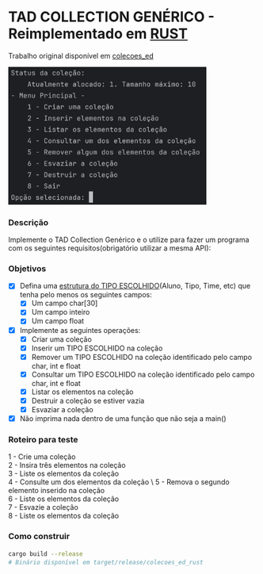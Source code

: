 # TAD COLLECTION GENÉRICO - Reimplementado em [RUST](https://www.rust-lang.org)
Trabalho original disponível em [colecoes_ed](https://github.com/uotlaf/colecoes_ed/)

<img src="docs/menu.png" alt="Esta é uma imagem do menu principal" width="400" height="auto" title="Menu principal"/>

### Descrição
Implemente o TAD Collection Genérico e o utilize para fazer um programa com os seguintes requisitos(obrigatório utilizar a mesma API):

### Objetivos
- [X] Defina uma [estrutura do TIPO ESCOLHIDO](src/student.rs)(Aluno, Tipo, Time, etc) que tenha pelo menos os seguintes campos:
  - [X] Um campo char[30]
  - [X] Um campo inteiro
  - [X] Um campo float
- [X] Implemente as seguintes operações:
  - [X] Criar uma coleção
  - [X] Inserir um TIPO ESCOLHIDO na coleção
  - [X] Remover um TIPO ESCOLHIDO na coleção identificado pelo campo char, int e float
  - [X] Consultar um TIPO ESCOLHIDO na coleção identificado pelo campo char, int e float
  - [X] Listar os elementos na coleção
  - [X] Destruir a coleção se estiver vazia
  - [X] Esvaziar a coleção
- [X] Não imprima nada dentro de uma função que não seja a main()

### Roteiro para teste
1 - Crie uma coleção \
2 - Insira três elementos na coleção \
3 - Liste os elementos da coleção \
4 - Consulte um dos elementos da coleção \ 
5 - Remova o segundo elemento inserido na coleção \
6 - Liste os elementos da coleção \
7 - Esvazie a coleção \
8 - Liste os elementos da coleção

### Como construir
```sh 
cargo build --release
# Binário disponível em target/release/colecoes_ed_rust
```